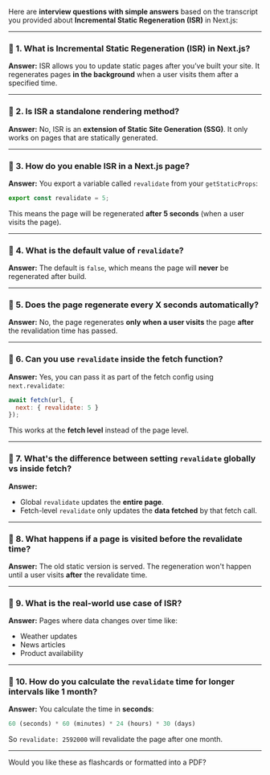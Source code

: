 Here are **interview questions with simple answers** based on the transcript you provided about **Incremental Static Regeneration (ISR)** in Next.js:

---

### 🔹 1. What is Incremental Static Regeneration (ISR) in Next.js?

**Answer:**
ISR allows you to update static pages after you’ve built your site. It regenerates pages **in the background** when a user visits them after a specified time.

---

### 🔹 2. Is ISR a standalone rendering method?

**Answer:**
No, ISR is an **extension of Static Site Generation (SSG)**. It only works on pages that are statically generated.

---

### 🔹 3. How do you enable ISR in a Next.js page?

**Answer:**
You export a variable called `revalidate` from your `getStaticProps`:

```js
export const revalidate = 5;
```

This means the page will be regenerated **after 5 seconds** (when a user visits the page).

---

### 🔹 4. What is the default value of `revalidate`?

**Answer:**
The default is `false`, which means the page will **never** be regenerated after build.

---

### 🔹 5. Does the page regenerate every X seconds automatically?

**Answer:**
No, the page regenerates **only when a user visits** the page **after** the revalidation time has passed.

---

### 🔹 6. Can you use `revalidate` inside the fetch function?

**Answer:**
Yes, you can pass it as part of the fetch config using `next.revalidate`:

```js
await fetch(url, {
  next: { revalidate: 5 }
});
```

This works at the **fetch level** instead of the page level.

---

### 🔹 7. What's the difference between setting `revalidate` globally vs inside fetch?

**Answer:**

* Global `revalidate` updates the **entire page**.
* Fetch-level `revalidate` only updates the **data fetched** by that fetch call.

---

### 🔹 8. What happens if a page is visited before the revalidate time?

**Answer:**
The old static version is served. The regeneration won't happen until a user visits **after** the revalidate time.

---

### 🔹 9. What is the real-world use case of ISR?

**Answer:**
Pages where data changes over time like:

* Weather updates
* News articles
* Product availability

---

### 🔹 10. How do you calculate the `revalidate` time for longer intervals like 1 month?

**Answer:**
You calculate the time in **seconds**:

```js
60 (seconds) * 60 (minutes) * 24 (hours) * 30 (days)
```

So `revalidate: 2592000` will revalidate the page after one month.

---

Would you like these as flashcards or formatted into a PDF?
